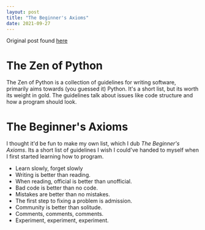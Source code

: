 ```yaml
---
layout: post
title: "The Beginner's Axioms"
date: 2021-09-27
---
```


Original post found [here](https://dev.to/yekyam/the-beginner-s-axioms-2o88)

# The Zen of Python
The Zen of Python is a collection of guidelines for writing software, primarily aims towards (you guessed it) Python. It's a short list, but its worth its weight in gold. The guidelines talk about issues like code structure and how a program should look.

# The Beginner's Axioms
I thought it'd be fun to make my own list, which I dub *The Beginner's Axioms*. Its a short list of guidelines I wish I could've handed to myself when I first started learning how to program.

* Learn slowly, forget slowly
* Writing is better than reading.
* When reading, official is better than unofficial.
* Bad code is better than no code.
* Mistakes are better than no mistakes.
* The first step to fixing a problem is admission.
* Community is better than solitude.
* Comments, comments, comments.
* Experiment, experiment, experiment.

